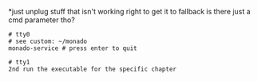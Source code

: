 
*just unplug stuff that isn't working right to get it to fallback
is there just a cmd parameter tho?

```shell
# tty0
# see custom: ~/monado
monado-service # press enter to quit

# tty1
2nd run the executable for the specific chapter